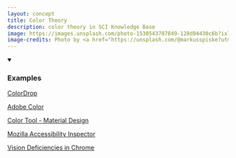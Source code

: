 ```yaml
---
layout: concept
title: Color Theory
description: color theory in SCI Knowledge Base
image: https://images.unsplash.com/photo-1530543787849-128d94430c6b?ixlib=rb-1.2.1&ixid=eyJhcHBfaWQiOjEyMDd9&auto=format&fit=crop&w=1950&q=80
image-credits: Photo by <a href="https://unsplash.com/@markusspiske?utm_source=unsplash&amp;utm_medium=referral&amp;utm_content=creditCopyText">Markus Spiske</a> on <a href="/s/photos/color?utm_source=unsplash&amp;utm_medium=referral&amp;utm_content=creditCopyText">Unsplash</a>
---
```


<details markdown="1" open>
<summary><h3>Examples</h3></summary> 

[ColorDrop](https://colordrop.io/)  

[Adobe Color](https://color.adobe.com/create/color-wheel) 

[Color Tool - Material Design](https://material.io/resources/color/)

[Mozilla Accessibility Inspector](https://developer.mozilla.org/en-US/docs/Tools/Accessibility_inspector)

[Vision Deficiencies in Chrome](https://twitter.com/mathias/status/1237393102635012101?s=20)

</details>



